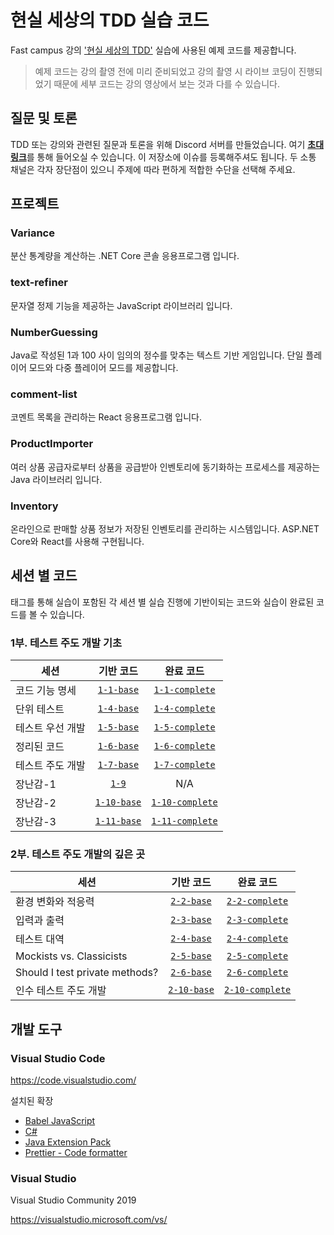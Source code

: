 # 현실 세상의 TDD 실습 코드

Fast campus 강의 ['현실 세상의 TDD'](https://www.fastcampus.co.kr/dev_red_ygw) 실습에 사용된 예제 코드를 제공합니다.

> 예제 코드는 강의 촬영 전에 미리 준비되었고 강의 촬영 시 라이브 코딩이 진행되었기 때문에 세부 코드는 강의 영상에서 보는 것과 다를 수 있습니다.

## 질문 및 토론

TDD 또는 강의와 관련된 질문과 토론을 위해 Discord 서버를 만들었습니다. 여기 [**초대 링크**](https://discord.gg/NjC9r6kvUz)를 통해 들어오실 수 있습니다. 이 저장소에 이슈를 등록해주셔도 됩니다. 두 소통 채널은 각자 장단점이 있으니 주제에 따라 편하게 적합한 수단을 선택해 주세요.

## 프로젝트

### Variance

분산 통계량을 계산하는 .NET Core 콘솔 응용프로그램 입니다.

### text-refiner

문자열 정제 기능을 제공하는 JavaScript 라이브러리 입니다.

### NumberGuessing

Java로 작성된 1과 100 사이 임의의 정수를 맞추는 텍스트 기반 게임입니다. 단일 플레이어 모드와 다중 플레이어 모드를 제공합니다.

### comment-list

코멘트 목록을 관리하는 React 응용프로그램 입니다.

### ProductImporter

여러 상품 공급자로부터 상품을 공급받아 인벤토리에 동기화하는 프로세스를 제공하는 Java 라이브러리 입니다.

### Inventory

온라인으로 판매할 상품 정보가 저장된 인벤토리를 관리하는 시스템입니다. ASP.NET Core와 React를 사용해 구현됩니다.

## 세션 별 코드

태그를 통해 실습이 포함된 각 세션 별 실습 진행에 기반이되는 코드와 실습이 완료된 코드를 볼 수 있습니다.

### 1부. 테스트 주도 개발 기초

| 세션             |              기반 코드              |                  완료 코드                  |
| ---------------- | :---------------------------------: | :-----------------------------------------: |
| 코드 기능 명세   |  [`1-1-base`](../../tree/1-1-base)  |  [`1-1-complete`](../../tree/1-1-complete)  |
| 단위 테스트      |  [`1-4-base`](../../tree/1-4-base)  |  [`1-4-complete`](../../tree/1-4-complete)  |
| 테스트 우선 개발 |  [`1-5-base`](../../tree/1-5-base)  |  [`1-5-complete`](../../tree/1-5-complete)  |
| 정리된 코드      |  [`1-6-base`](../../tree/1-6-base)  |  [`1-6-complete`](../../tree/1-6-complete)  |
| 테스트 주도 개발 |  [`1-7-base`](../../tree/1-7-base)  |  [`1-7-complete`](../../tree/1-7-complete)  |
| 장난감-1         |       [`1-9`](../../tree/1-9)       |                     N/A                     |
| 장난감-2         | [`1-10-base`](../../tree/1-10-base) | [`1-10-complete`](../../tree/1-10-complete) |
| 장난감-3         | [`1-11-base`](../../tree/1-11-base) | [`1-11-complete`](../../tree/1-11-complete) |

### 2부. 테스트 주도 개발의 깊은 곳

| 세션                           |              기반 코드              |                  완료 코드                  |
| ------------------------------ | :---------------------------------: | :-----------------------------------------: |
| 환경 변화와 적응력             |  [`2-2-base`](../../tree/2-2-base)  |  [`2-2-complete`](../../tree/2-2-complete)  |
| 입력과 출력                    |  [`2-3-base`](../../tree/2-3-base)  |  [`2-3-complete`](../../tree/2-3-complete)  |
| 테스트 대역                    |  [`2-4-base`](../../tree/2-4-base)  |  [`2-4-complete`](../../tree/2-4-complete)  |
| Mockists vs. Classicists       |  [`2-5-base`](../../tree/2-5-base)  |  [`2-5-complete`](../../tree/2-5-complete)  |
| Should I test private methods? |  [`2-6-base`](../../tree/2-6-base)  |  [`2-6-complete`](../../tree/2-6-complete)  |
| 인수 테스트 주도 개발          | [`2-10-base`](../../tree/2-10-base) | [`2-10-complete`](../../tree/2-10-complete) |

## 개발 도구

### Visual Studio Code

https://code.visualstudio.com/

설치된 확장

- [Babel JavaScript](https://marketplace.visualstudio.com/items?itemName=mgmcdermott.vscode-language-babel)
- [C#](https://marketplace.visualstudio.com/items?itemName=ms-dotnettools.csharp)
- [Java Extension Pack](https://marketplace.visualstudio.com/items?itemName=vscjava.vscode-java-pack)
- [Prettier - Code formatter](https://marketplace.visualstudio.com/items?itemName=esbenp.prettier-vscode)

### Visual Studio

Visual Studio Community 2019

https://visualstudio.microsoft.com/vs/

